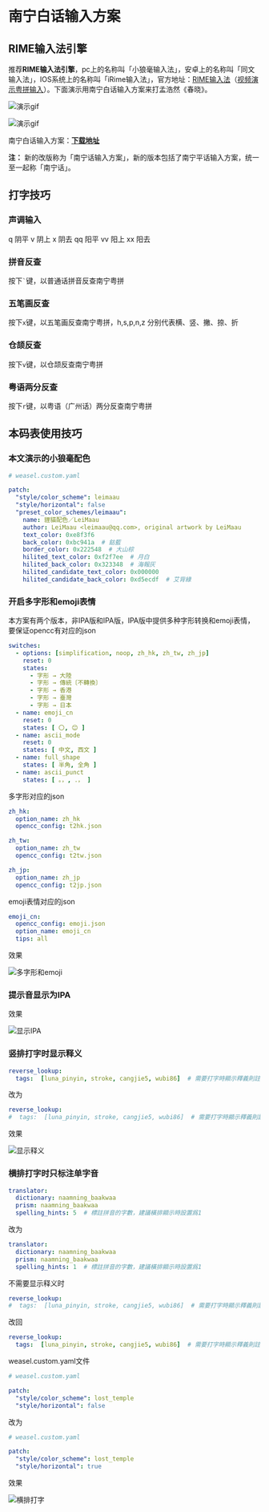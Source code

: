 # 南宁白话输入方案

## RIME输入法引擎

推荐**RIME输入法引擎**，pc上的名称叫「小狼毫输入法」，安卓上的名称叫「同文输入法」，IOS系统上的名称叫「iRime输入法」，官方地址：[RIME输入法](https://rime.im/)（[视频演示粤拼输入](https://v.youku.com/v_show/id_XNjM0MzY5MTYw.html?spm=a2h0k.11417342.soresults.dtitle)）。下面演示用南宁白话输入方案来打孟浩然《春晓》。

![演示gif](https://s2.ax1x.com/2019/05/14/Eo2Ll9.gif)

![演示gif](https://s2.ax1x.com/2019/05/14/Eo2OyR.gif)

南宁白话输入方案：[**下载地址**](https://github.com/leimaau/naamning_jyutping)

**注：** 新的改版称为「南宁话输入方案」，新的版本包括了南宁平话输入方案，统一至一起称「南宁话」。

## 打字技巧

### 声调输入

q 阴平 v 阴上 x 阴去 qq 阳平 vv 阳上 xx 阳去

### 拼音反查

按下`` ` ``键，以普通话拼音反查南宁粤拼

### 五笔画反查

按下`` x ``键，以五笔画反查南宁粤拼，h,s,p,n,z 分别代表横、竖、撇、捺、折

### 仓颉反查

按下`` v ``键，以仓颉反查南宁粤拼

### 粤语两分反查

按下`` r ``键，以粤语（广州话）两分反查南宁粤拼

## 本码表使用技巧

### 本文演示的小狼毫配色

```yaml
# weasel.custom.yaml

patch:
  "style/color_scheme": leimaau
  "style/horizontal": false
  "preset_color_schemes/leimaau":
    name: 貍貓配色／LeiMaau
    author: LeiMaau <leimaau@qq.com>, original artwork by LeiMaau
    text_color: 0xe8f3f6
    back_color: 0xbc941a  # 鈷藍
    border_color: 0x222548  # 大山棕
    hilited_text_color: 0xf2f7ee  # 月白
    hilited_back_color: 0x323348  # 海報灰
    hilited_candidate_text_color: 0x000000
    hilited_candidate_back_color: 0xd5ecdf  # 艾背綠
```

### 开启多字形和emoji表情

本方案有两个版本，非IPA版和IPA版，IPA版中提供多种字形转换和emoji表情，要保证opencc有对应的json

```yaml
switches:
  - options: [simplification, noop, zh_hk, zh_tw, zh_jp]
    reset: 0
    states:
      - 字形 → 大陸
      - 字形 → 傳統〔不轉換〕
      - 字形 → 香港
      - 字形 → 臺灣
      - 字形 → 日本
  - name: emoji_cn
    reset: 0
    states: [ 〇, 😊 ]
  - name: ascii_mode
    reset: 0
    states: [ 中文, 西文 ]
  - name: full_shape
    states: [ 半角, 全角 ]
  - name: ascii_punct
    states: [ 。，, ．， ]
```

多字形对应的json

```yaml
zh_hk:
  option_name: zh_hk
  opencc_config: t2hk.json

zh_tw:
  option_name: zh_tw
  opencc_config: t2tw.json

zh_jp:
  option_name: zh_jp
  opencc_config: t2jp.json
```

emoji表情对应的json

```yaml
emoji_cn:
  opencc_config: emoji.json
  option_name: emoji_cn
  tips: all
```


效果

![多字形和emoji](https://s2.ax1x.com/2019/05/14/Eo2XO1.gif)

### 提示音显示为IPA


效果

![显示IPA](https://s2.ax1x.com/2019/05/14/EoYtns.gif)

### 竖排打字时显示释义

```yaml
reverse_lookup:
  tags:  [luna_pinyin, stroke, cangjie5, wubi86]  # 需要打字時顯示釋義則註釋這行，建議豎排顯示時使用【很有用的功能，建議PC上使用！】
```

改为

```yaml
reverse_lookup:
#  tags:  [luna_pinyin, stroke, cangjie5, wubi86]  # 需要打字時顯示釋義則註釋這行，建議豎排顯示時使用【很有用的功能，建議PC上使用！】
```

效果

![显示释义](https://s2.ax1x.com/2019/05/14/Eoa3an.gif)

### 横排打字时只标注单字音

```yaml
translator:
  dictionary: naamning_baakwaa
  prism: naamning_baakwaa
  spelling_hints: 5  # 標註拼音的字數，建議橫排顯示時設置爲1
```

改为

```yaml
translator:
  dictionary: naamning_baakwaa
  prism: naamning_baakwaa
  spelling_hints: 1  # 標註拼音的字數，建議橫排顯示時設置爲1
```

不需要显示释义时

```yaml
reverse_lookup:
#  tags:  [luna_pinyin, stroke, cangjie5, wubi86]  # 需要打字時顯示釋義則註釋這行，建議豎排顯示時使用【很有用的功能，建議PC上使用！】
```

改回

```yaml
reverse_lookup:
  tags:  [luna_pinyin, stroke, cangjie5, wubi86]  # 需要打字時顯示釋義則註釋這行，建議豎排顯示時使用【很有用的功能，建議PC上使用！】
```

weasel.custom.yaml文件

```yaml
# weasel.custom.yaml

patch:
  "style/color_scheme": lost_temple
  "style/horizontal": false
```

改为

```yaml
# weasel.custom.yaml

patch:
  "style/color_scheme": lost_temple
  "style/horizontal": true
```

效果

![横排打字](https://s2.ax1x.com/2019/05/14/EoNfSO.gif)
